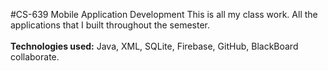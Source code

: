 #CS-639 Mobile Application Development
This is all my class work. All the applications that I built throughout the semester. <br><br>
<b>Technologies used:</b> Java, XML, SQLite, Firebase, GitHub, BlackBoard collaborate.
